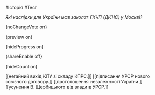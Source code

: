 #Історія #Тест

*Які наслідки для України мав заколот ГКЧП (ДКНС) у Москві?*

{noChangeVote on}

{preview on}

{hideProgress on}

{shareEnable off}

{hideCount on}

[[негайний вихід КПУ зі складу КПРС.]]
[[підписання УРСР нового союзного договору.]]
[[проголошення незалежності України ]]
[[усунення В. Щербицького від влади в УРСР.]]
